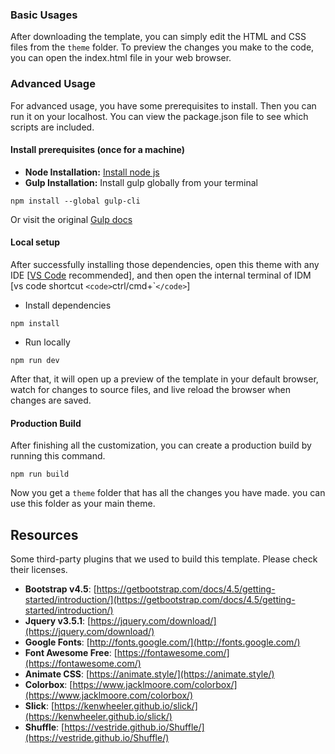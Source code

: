 <!-- download -->

### Basic Usages

After downloading the template, you can simply edit the HTML and CSS files from the `theme` folder. To preview the changes you make to the code, you can open the index.html file in your web browser.

### Advanced Usage

For advanced usage, you have some prerequisites to install. Then you can run it on your localhost. You can view the package.json file to see which scripts are included.

#### Install prerequisites (once for a machine)

* **Node Installation:** [Install node js](https://nodejs.org/en/download/)
* **Gulp Installation:** Install gulp globally from your terminal

```
npm install --global gulp-cli
```

Or visit the original [Gulp docs](https://gulpjs.com/docs/en/getting-started/quick-start)

#### Local setup

After successfully installing those dependencies, open this theme with any IDE [[VS Code](https://code.visualstudio.com/) recommended], and then open the internal terminal of IDM [vs code shortcut `<code>`ctrl/cmd+\``</code>`]

* Install dependencies

```
npm install
```

* Run locally

```
npm run dev
```

After that, it will open up a preview of the template in your default browser, watch for changes to source files, and live reload the browser when changes are saved.

#### Production Build

After finishing all the customization, you can create a production build by running this command.

```
npm run build
```

Now you get a `theme` folder that has all the changes you have made. you can use this folder as your main theme.

## Resources

Some third-party plugins that we used to build this template. Please check their licenses.

* **Bootstrap v4.5**: [https://getbootstrap.com/docs/4.5/getting-started/introduction/](https://getbootstrap.com/docs/4.5/getting-started/introduction/)
* **Jquery v3.5.1**: [https://jquery.com/download/](https://jquery.com/download/)
* **Google Fonts**: [http://fonts.google.com/](http://fonts.google.com/)
* **Font Awesome Free**: [https://fontawesome.com/](https://fontawesome.com/)
* **Animate CSS**: [https://animate.style/](https://animate.style/)
* **Colorbox**: [https://www.jacklmoore.com/colorbox/](https://www.jacklmoore.com/colorbox/)
* **Slick**: [https://kenwheeler.github.io/slick/](https://kenwheeler.github.io/slick/)
* **Shuffle**: [https://vestride.github.io/Shuffle/](https://vestride.github.io/Shuffle/)
